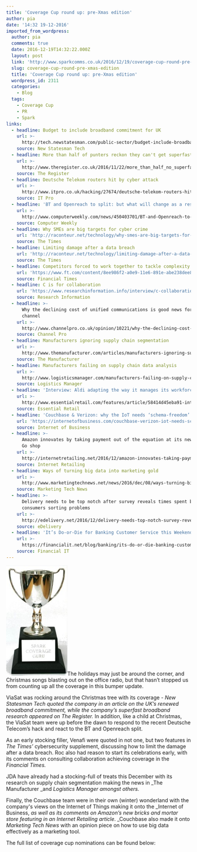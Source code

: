 ```yaml
---
title: 'Coverage Cup round up: pre-Xmas edition'
author: pia
date: '14:32 19-12-2016'
imported_from_wordpress:
  author: pia
  comments: true
  date: 2016-12-19T14:32:22.000Z
  layout: post
  link: 'http://www.sparkcomms.co.uk/2016/12/19/coverage-cup-round-pre-xmas-edition/'
  slug: coverage-cup-round-pre-xmas-edition
  title: 'Coverage Cup round up: pre-Xmas edition'
  wordpress_id: 2311
  categories:
    - Blog
  tags:
    - Coverage Cup
    - PR
    - Spark
links:
  - headline: Budget to include broadband commitment for UK
    url: >-
      http://tech.newstatesman.com/public-sector/budget-include-broadband-commitment-uk
    source: New Statesman Tech
  - headline: More than half of punters reckon they can't get superfast broadband
    url: >-
      http://www.theregister.co.uk/2016/11/22/more_than_half_no_superfast_broadband/
    source: The Register
  - headline: Deutsche Telekom routers hit by cyber attack
    url: >-
      http://www.itpro.co.uk/hacking/27674/deutsche-telekom-routers-hit-by-cyber-attack
    source: IT Pro
  - headline: 'BT and Openreach to split: but what will change as a result?'
    url: >-
      http://www.computerweekly.com/news/450403701/BT-and-Openreach-to-split-but-what-will-change-as-a-result
    source: Computer Weekly
  - headline: Why SMEs are big targets for cyber crime
    url: 'http://raconteur.net/technology/why-smes-are-big-targets-for-cyber-crime'
    source: The Times
  - headline: Limiting damage after a data breach
    url: 'http://raconteur.net/technology/limiting-damage-after-a-data-breach'
    source: The Times
  - headline: Competitors forced to work together to tackle complexity
    url: 'https://www.ft.com/content/8ee986f2-a0e9-11e6-891e-abe238dee8e2'
    source: Financial Times
  - headline: C is for collaboration
    url: 'https://www.researchinformation.info/interview/c-collaboration'
    source: Research Information
  - headline: >-
      Why the declining cost of unified communications is good news for the
      channel
    url: >-
      http://www.channelpro.co.uk/opinion/10221/why-the-declining-cost-of-unified-communications-is-good-news-for-the-channel
    source: Channel Pro
  - headline: Manufacturers ignoring supply chain segmentation
    url: >-
      http://www.themanufacturer.com/articles/manufacturers-ignoring-supply-chain-segmentation/
    source: The Manufacturer
  - headline: Manufacturers failing on supply chain data analysis
    url: >-
      http://www.logisticsmanager.com/manufacturers-failing-on-supply-chain-data-analysis/
    source: Logistics Manager
  - headline: 'Interview: Aldi adapting the way it manages its workforce'
    url: >-
      http://www.essentialretail.com/features/article/58414d45eba91-interview-aldi-adapting-the-way-it-manages-its-workforce
    source: Essential Retail
  - headline: 'Couchbase & Verizon: why the IoT needs ‘schema-freedom’'
    url: 'https://internetofbusiness.com/couchbase-verizon-iot-needs-schema-freedom/'
    source: Internet of Business
  - headline: >-
      Amazon innovates by taking payment out of the equation at its new Amazon
      Go shop
    url: >-
      http://internetretailing.net/2016/12/amazon-innovates-taking-payment-equation-new-amazon-go-shop/
    source: Internet Retailing
  - headline: Ways of turning big data into marketing gold
    url: >-
      http://www.marketingtechnews.net/news/2016/dec/08/ways-turning-big-data-marketing-gold/
    source: Marketing Tech News
  - headline: >-
      Delivery needs to be top notch after survey reveals times spent by
      consumers sorting problems
    url: >-
      http://edelivery.net/2016/12/delivery-needs-top-notch-survey-reveals-times-spent-consumers-sorting-problems/
    source: eDelivery
  - headline: 'It’s Do-or-Die for Banking Customer Service this Weekend '
    url: >-
      https://financialit.net/blog/banking/its-do-or-die-banking-customer-service-weekend
    source: Financial IT
---
```

![Coverage cup](Coverage-cup-167x300.jpg)The holidays may just be around the corner, and Christmas songs blasting out on the office radio, but that hasn’t stopped us from counting up all the coverage in this bumper update.

ViaSat was rocking around the Christmas tree with its coverage - _New Statesman Tech _quoted the company in an article on the UK’s renewed broadband commitment, while the company’s superfast broadband research appeared on _The Register__._ In addition, like a child at Christmas, the ViaSat team were up before the dawn to respond to the recent Deutsche Telecom’s hack and react to the BT and Openreach split.

As an early stocking filler, Venafi were quoted in not one, but two features in _The Times’_ cybersecurity supplement, discussing how to limit the damage after a data breach. Roc also had reason to start its celebrations early, with its comments on consulting collaboration achieving coverage in the _Financial Times._

JDA have already had a stocking-full of treats this December with its research on supply chain segmentation making the news in _The Manufacturer _and _Logistics Manager _amongst others_._

Finally, the Couchbase team were in their own (winter) wonderland with the company's views on the Internet of Things making it onto the _Internet of Business, _as well as its comments on Amazon’s new bricks and mortar store featuring in an _Internet Retailing_ article_. _Couchbase also made it onto _Marketing Tech News_ with an opinion piece on how to use big data effectively as a marketing tool.

The full list of coverage cup nominations can be found below:

